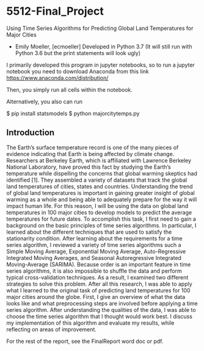 # 5512-Final_Project 
Using Time Series Algorithms for Predicting Global Land Temperatures for Major Cities

- Emily Moeller, [ecmoeller]
Developed in Python 3.7 (It will still run with Python 3.6 but the print statements will look ugly)

I primarily developed this program in jupyter notebooks, so to run a jupyter notebook you need to download Anaconda 
from this link https://www.anaconda.com/distribution/

Then, you simply run all cells within the notebook.

Alternatively, you also can run 

$ pip install statsmodels
$ python majorcitytemps.py


## Introduction

  The Earth’s surface temperature record is one of the many pieces of evidence indicating that Earth is being affected by climate change. Researchers at Berkeley Earth, which is affiliated with Lawrence Berkeley National Laboratory, have proved this fact by studying the Earth’s temperature while dispelling the concerns that global warming skeptics had identified [1]. They assembled a variety of datasets that track the global land temperatures of cities, states and countries. Understanding the trend of global land temperatures is important in gaining greater insight of global warming as a whole and being able to adequately prepare for the way it will impact human life. For this reason, I will be using the data on global land temperatures in 100 major cities to develop models to predict the average temperatures for future dates. To accomplish this task, I first need to gain a background on the basic principles of time series algorithms. In particular, I learned about the different techniques that are used to satisfy the stationarity condition. After learning about the requirements for a time series algorithm, I reviewed a variety of time series algorithms such a Simple Moving Average, Exponential Moving Average, Auto-Regressive Integrated Moving Averages, and Seasonal Autoregressive Integrated Moving-Average (SARIMA). Because order is an important feature in time series algorithms, it is also impossible to shuffle the data and perform typical cross-validation techniques. As a result, I examined two different strategies to solve this problem. After all this research, I was able to apply what I learned to the original task of predicting land temperatures for 100 major cities around the globe. First, I give an overview of what the data looks like and what preprocessing steps are involved before applying a time series algorithm. After understanding the qualities of the data, I was able to choose the time series algorithm that I thought would work best. I discuss my implementation of this algorithm and evaluate my results, while reflecting on areas of improvement. 

For the rest of the report, see the FinalReport word doc or pdf.
